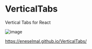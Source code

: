 # VerticalTabs
Vertical Tabs for React

![image](https://user-images.githubusercontent.com/92387865/155812829-341f8de8-313b-404c-abe3-1b9cfc4d14ec.png)

https://eneselmal.github.io/VerticalTabs/
